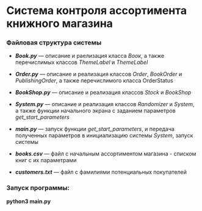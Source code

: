 # Система контроля ассортимента книжного магазина

### Файловая структура системы
* ***Book.py*** — описание и раелизация класса _Воок_, а также перечислимых классов _ThemeLabel_ и _ThemeLabel_

* ***Order.py*** — описание и реализация классов _Order_, _BookOrder_ и _PublishingOrder_, а также перечислимого класса OrderStatus

* **_BookShop.py_** — описание и реализация классов _Stock_ и _BookShop_

* **_System.py_** — описание и реализация классов _Randomizer_ и _System_, а также функции начального экрана с заданием параметров _get_start_parameters_

* **_main.py_** — запуск функции _get_start_parameters_, и передача полученных параметров в инициализацию системы _System_, запуск системы

* **_books.csv_** — файл с начальным ассортиментом магазина - списком книг с их параметрами

* **_customers.txt_** — файл с фамилиями потенциальных покупателей

### Запуск программы:  
**python3 main.py**
